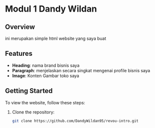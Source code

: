 # Modul 1 Dandy Wildan

## Overview

ini merupakan simple html website yang saya buat

## Features

- **Heading**: nama brand bisnis saya 
- **Paragraph**: menjelaskan secara singkat mengenai profile bisnis saya
- **Image**: Konten Gambar toko saya

## Getting Started

To view the website, follow these steps:

1. Clone the repository:
   ```bash
   git clone https://github.com/DandyWildan95/revou-intro.git


